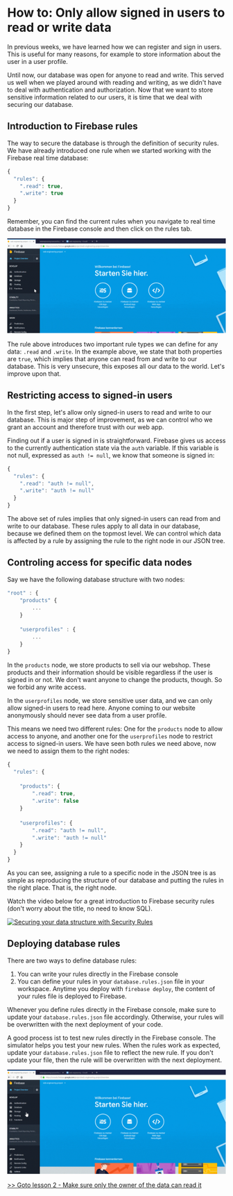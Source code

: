# How to: Only allow signed in users to read or write data

In previous weeks, we have learned how we can register and sign in users. This is useful for many reasons, for example to store information about the user in a user profile.

Until now, our database was open for anyone to read and write. This served us well when we played around with reading and writing, as we didn't have to deal with authentication and authorization. Now that we want to store sensitive information related to our users, it is time that we deal with securing our database.

## Introduction to Firebase rules

The way to secure the database is through the definition of security rules. We have already introduced one rule when we started working with the Firebase real time database:

```javascript
{
  "rules": {
    ".read": true,
    ".write": true
  }
}
```

Remember, you can find the current rules when you navigate to real time database in the Firebase console and then click on the rules tab.

![Where to find the Firebase rules](/media/firebase-database-rules-where-to-find-them.gif)

The rule above introduces two important rule types we can define for any data: `.read` and `.write`. In the example above, we state that both properties are `true`, which implies that anyone can read from and write to our database. This is very unsecure, this exposes all our data to the world. Let's improve upon that.

## Restricting access to signed-in users

In the first step, let's allow only signed-in users to read and write to our database. This is major step of improvement, as we can control who we grant an account and therefore trust with our web app.

Finding out if a user is signed in is straightforward. Firebase gives us access to the currently authentication state via the `auth` variable. If this variable is not null, expressed as `auth != null`, we know that someone is signed in:

```javascript
{
  "rules": {
    ".read": "auth != null",
    ".write": "auth != null"
  }
}
```

The above set of rules implies that only signed-in users can read from and write to our database. These rules apply to all data in our database, because we defined them on the topmost level. We can control which data is affected by a rule by assigning the rule to the right node in our JSON tree.

## Controling access for specific data nodes

Say we have the following database structure with two nodes:

```javascript
"root" : {
    "products" {
        ...
    }
    
    "userprofiles" : {
        ...
    }
}
```

In the `products` node, we store products to sell via our webshop. These products and their information should be visible regardless if the user is signed in or not. We don't want anyone to change the products, though. So we forbid any write access.

In the `userprofiles` node, we store sensitive user data, and we can only allow signed-in users to read here. Anyone coming to our website anonymously should never see data from a user profile.

This means we need two different rules: One for the `products` node to allow access to anyone, and another one for the `userprofiles` node to restrict access to signed-in users. We have seen both rules we need above, now we need to assign them to the right nodes:

```javascript
{
  "rules": {

    "products": {
        ".read": true,
        ".write": false
    }

    "userprofiles": {
        ".read": "auth != null",
        ".write": "auth != null"
    }        
  }
}
```

As you can see, assigning a rule to a specific node in the JSON tree is as simple as reproducing the structure of our database and putting the rules in the right place. That is, the right node.

Watch the video below for a great introduction to Firebase security rules (don't worry about the title, no need to know SQL).

[![Securing your data structure with Security Rules](https://img.youtube.com/vi/rtoxRg-kbt0/0.jpg)](https://www.youtube.com/watch?v=rtoxRg-kbt0)

## Deploying database rules

There are two ways to define database rules: 

1. You can write your rules directly in the Firebase console
2. You can define your rules in your `database.rules.json` file in your workspace. Anytime you deploy with `firebase deploy`, the content of your rules file is deployed to Firebase.

Whenever you define rules directly in the Firebase console, make sure to update your `database.rules.json` file accordingly. Otherwise, your rules will be overwritten with the next deployment of your code.

A good process ist to test new rules directly in the Firebase console. The simulator helps you test your new rules. When the rules work as expected, update your `database.rules.json` file to reflect the new rule. If you don't update your file, then the rule will be overwritten with the next deployment.

![The Firebase Rules Simulator](/media/firebase-rules-simulator.gif)

[>> Goto lesson 2 - Make sure only the owner of the data can read it](../lesson_02_allow_only_owner/)